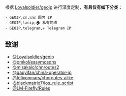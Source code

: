 根据 [Loyalsoldier/geoip](https://github.com/Loyalsoldier/geoip) 进行深度定制，**有且仅有如下分类**：
```
- GEOIP,cn,🇨🇳 国内 IP
- GEOIP,lanip,🏠 私有网络
- GEOIP,telegram,✈️ Telegram IP
```
## 致谢

- [@Loyalsoldier/geoip](https://github.com/Loyalsoldier/geoip)
- [@pmkol/easymosdns](https://github.com/pmkol/easymosdns)
- [@misakaio/chnroutes2](https://github.com/misakaio/chnroutes2)
- [@gaoyifan/china-operator-ip](https://github.com/gaoyifan/china-operator-ip)
- [@felixonmars/chnroutes-alike](https://github.com/felixonmars/chnroutes-alike)
- [@blackmatrix7/ios_rule_script](https://github.com/blackmatrix7/ios_rule_script)
- [@LM-Firefly/Rules](https://github.com/LM-Firefly/Rules)
